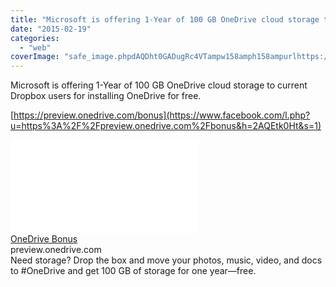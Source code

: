 ```yaml
---
title: "Microsoft is offering 1-Year of 100 GB OneDrive cloud storage to current Dropbox..."
date: "2015-02-19"
categories: 
  - "web"
coverImage: "safe_image.phpdAQDht0GADugRc4VTampw158amph158ampurlhttps://preview.onedrive.com/bonus/assets/img/OneDrive_Dropbox_Social_240x240.jpg"
---
```


Microsoft is offering 1-Year of 100 GB OneDrive cloud storage to current Dropbox users for installing OneDrive for free.  
  
[https://preview.onedrive.com/bonus](https://www.facebook.com/l.php?u=https%3A%2F%2Fpreview.onedrive.com%2Fbonus&h=2AQEtk0Ht&s=1)  
  
[![](images/safe_image.php?d=AQDht0GADugRc4VT&w=158&h=158&url=https%3A%2F%2Fpreview.onedrive.com%2Fbonus%2Fassets%2Fimg%2FOneDrive_Dropbox_Social_240x240.jpg)](https://www.facebook.com/l.php?u=https%3A%2F%2Fpreview.onedrive.com%2Fbonus&h=QAQE59ZEj&s=1)  
[OneDrive Bonus](https://www.facebook.com/l.php?u=https%3A%2F%2Fpreview.onedrive.com%2Fbonus&h=sAQE-kNP9&s=1)  
preview.onedrive.com  
Need storage? Drop the box and move your photos, music, video, and docs to #OneDrive and get 100 GB of storage for one year—free.
